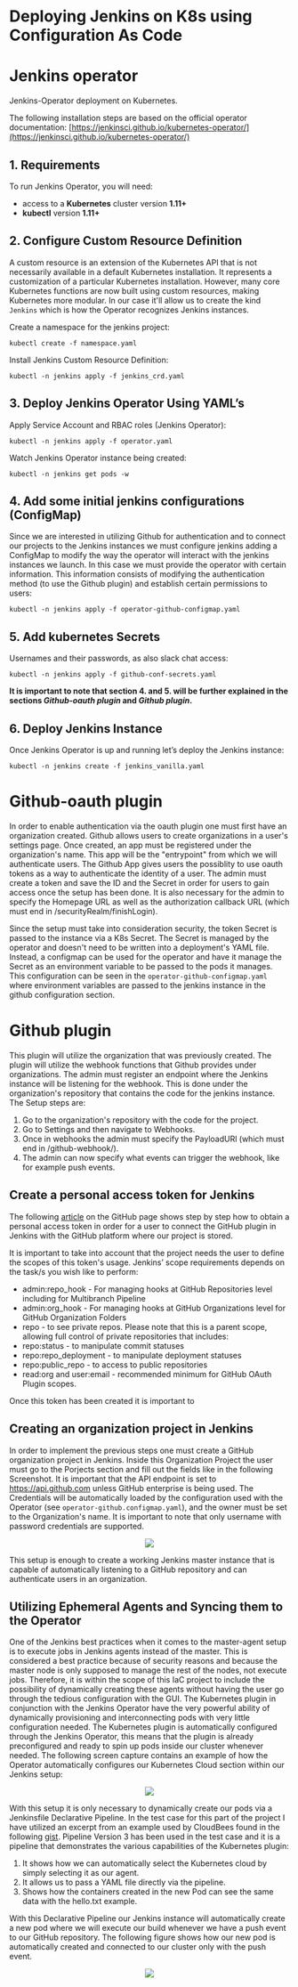 # Deploying Jenkins on K8s using Configuration As Code

# Jenkins operator

Jenkins-Operator deployment on Kubernetes.

The following installation steps are based on the official operator documentation: [https://jenkinsci.github.io/kubernetes-operator/](https://jenkinsci.github.io/kubernetes-operator/)

## 1. Requirements

To run Jenkins Operator, you will need:

- access to a **Kubernetes** cluster version **1.11+**
- **kubectl** version **1.11+**


## 2. Configure Custom Resource Definition

A custom resource is an extension of the Kubernetes API that is not necessarily available in a default Kubernetes installation. It represents a customization of a particular Kubernetes installation. However, many core Kubernetes functions are now built using custom resources, making Kubernetes more modular. In our case it'll allow us to create the kind `Jenkins` which is how the Operator recognizes Jenkins instances.

Create a namespace for the jenkins project:

    kubectl create -f namespace.yaml

Install Jenkins Custom Resource Definition:

    kubectl -n jenkins apply -f jenkins_crd.yaml


## 3. Deploy Jenkins Operator Using YAML’s

Apply Service Account and RBAC roles (Jenkins Operator):

    kubectl -n jenkins apply -f operator.yaml

Watch Jenkins Operator instance being created:

    kubectl -n jenkins get pods -w


## 4. Add some initial jenkins configurations (ConfigMap)

Since we are interested in utilizing Github for authentication and to connect our projects to the Jenkins instances we must configure jenkins adding a ConfigMap to modify the way the operator will interact with the jenkins instances we launch. In this case we must provide the operator with certain information. This information consists of modifying the authentication method (to use the Github plugin) and establish certain permissions to users:

    kubectl -n jenkins apply -f operator-github-configmap.yaml


## 5. Add kubernetes Secrets

Usernames and their passwords, as also slack chat access:

    kubectl -n jenkins apply -f github-conf-secrets.yaml

**It is important to note that section 4. and 5. will be further explained in the sections *Github-oauth plugin* and *Github plugin*.**


## 6. Deploy Jenkins Instance

Once Jenkins Operator is up and running let’s deploy the Jenkins instance:

    kubectl -n jenkins create -f jenkins_vanilla.yaml


# Github-oauth plugin

In order to enable authentication via the oauth plugin one must first have an organization created. Github allows users to create organizations in a user's settings page. Once created, an app must be registered under the organization's name. This app will be the "entrypoint" from which we will authenticate users. The Github App gives users the possiblity to use oauth tokens as a way to authenticate the identity of a user. The admin must create a token and save the ID and the Secret in order for users to gain access once the setup has been done. It is also necessary for the admin to specify the Homepage URL as well as the authorization callback URL (which must end in /securityRealm/finishLogin).

Since the setup must take into consideration security, the token Secret is passed to the instance via a K8s Secret. The Secret is managed by the operator and doesn't need to be written into a deployment's YAML file. Instead, a configmap can be used for the operator and have it manage the Secret as an environment variable to be passed to the pods it manages. This configuration can be seen in the `operator-github-configmap.yaml` where environment variables are passed to the jenkins instance in the github configuration section.

# Github plugin

This plugin will utilize the organization that was previously created. The plugin will utilize the webhook functions that Github provides under organizations. The admin must register an endpoint where the Jenkins instance will be listening for the webhook. This is done under the organization's repository that contains the code for the jenkins instance. The Setup steps are:

1. Go to the organization's repository with the code for the project.
2. Go to Settings and then navigate to Webhooks.
3. Once in webhooks the admin must specify the PayloadURl (which must end in /github-webhook/).
4. The admin can now specify what events can trigger the webhook, like for example push events.

## Create a personal access token for Jenkins

The following [article](https://docs.github.com/en/github/authenticating-to-github/keeping-your-account-and-data-secure/creating-a-personal-access-token) on the GitHub page shows step by step how to obtain a personal access token in order for a user to connect the GitHub plugin in Jenkins with the GitHub platform where our project is stored.

It is important to take into account that the project needs the user to define the scopes of this token's usage.
Jenkins’ scope requirements depends on the task/s you wish like to perform:

- admin:repo_hook - For managing hooks at GitHub Repositories level including for Multibranch Pipeline
- admin:org_hook - For managing hooks at GitHub Organizations level for GitHub Organization Folders
- repo - to see private repos. Please note that this is a parent scope, allowing full control of private repositories that includes:
- repo:status - to manipulate commit statuses
- repo:﻿repo_deployment - to manipulate deployment statuses
- repo:﻿﻿public_repo - to access to public repositories
- read:org and user:email - recommended minimum for GitHub OAuth Plugin scopes.

Once this token has been created it is important to


## Creating an organization project in Jenkins

 In order to implement the previous steps one must create a GitHub organization project in Jenkins. Inside this Organization Project the user must go to the Porjects section and fill out the fields like  in the following Screenshot. It is important that the API endpoint is set to <https://api.github.com> unless GitHub enterprise is being used. The Credentials will be automatically loaded by the configuration used with the Operator (see `operator-github.configmap.yaml`), and the owner must be set to the Organization's name. It is important to note that only username with password credentials are supported.

<p align="center">
    <img src=https://github.com/jenkinsOperator/dummy-pipeline/blob/main/imgs/manage_jenkins.png>
</p>

This setup is enough to create a working Jenkins master instance that is capable of automatically listening to a GitHub repository and can authenticate users in an organization.

## Utilizing Ephemeral Agents and Syncing them to the Operator

One of the Jenkins best practices when it comes to the master-agent setup is to execute jobs in Jenkins agents instead of the master. This is considered a best practice because  of security reasons and because the master node is only supposed to manage the rest of the nodes, not execute jobs. Therefore, it is within the scope of this IaC project to include the possibility of dynamically creating these agents without having the user go through the tedious configuration with the GUI. The Kubernetes plugin in conjunction with the Jenkins Operator have the very powerful ability of dynamically provisioning and interconnecting pods with very little configuration needed. The Kubernetes plugin is automatically configured through the Jenkins Operator, this means that the plugin is already preconfigured and ready to spin up pods inside our cluster whenever needed. The following screen capture contains an example of how the Operator automatically configures our Kubernetes Cloud section within our Jenkins setup:

<p align="center">
    <img src=https://github.com/jenkinsOperator/dummy-pipeline/blob/main/imgs/k8s_setup.png>
</p>

With this setup it is only necessary to dynamically create our pods via a Jenkinsfile Declarative Pipeline. In the test case for this part of the project I have utilized an excerpt from an example used by CloudBees found in the following [gist](https://gist.github.com/darinpope/67c297b3ccc04c17991b22e1422df45a). Pipeline Version 3 has been used in the test case and it is a pipeline that demonstrates the various capabilities of the Kubernetes plugin:

1. It shows how we can automatically select the Kubernetes cloud by simply selecting it as our agent.
2. It allows us to pass a YAML file directly via the pipeline.
3. Shows how the containers created in the new Pod can see the same data with the hello.txt example.

With this Declarative Pipeline our Jenkins instance will automatically create a new pod where we will execute our build whenever we have a push event to our GitHub repository. The following figure shows how our new pod is automatically created and connected to our cluster only with the push event.

<p align="center">
    <img src=https://github.com/jenkinsOperator/dummy-pipeline/blob/main/imgs/ephemeral_agents.png>
</p>

